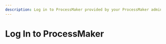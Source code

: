 ```yaml
---
description: Log in to ProcessMaker provided by your ProcessMaker administrator.
---
```


# Log In to ProcessMaker

## 

